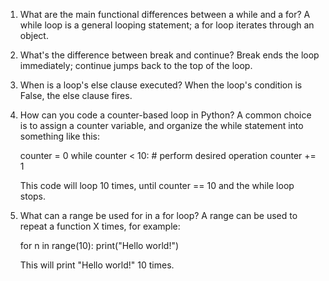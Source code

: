 1.  What are the main functional differences between a while and a for?
    A while loop is a general looping statement; a for loop iterates through an object.

2.  What's the difference between break and continue?
    Break ends the loop immediately; continue jumps back to the top of the loop.

3.  When is a loop's else clause executed?
    When the loop's condition is False, the else clause fires.

4.  How can you code a counter-based loop in Python?
    A common choice is to assign a counter variable, and organize the while statement into something like this:

    counter = 0
    while counter < 10:
        # perform desired operation
        counter += 1

    This code will loop 10 times, until counter == 10 and the while loop stops.

5.  What can a range be used for in a for loop?
    A range can be used to repeat a function X times, for example:

    for n in range(10):
        print("Hello world!")

    This will print "Hello world!" 10 times.
